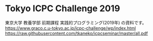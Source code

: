 # Tokyo ICPC Challenge 2019

東京大学 教養学部 前期課程 実践的プログラミング(2019年) の資料です。  
https://www.graco.c.u-tokyo.ac.jp/icpc-challenge/wp/index.html  
https://raw.githubusercontent.com/tkaneko/icpcseminar/master/all.pdf  

